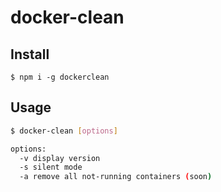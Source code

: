 # docker-clean

## Install
```
$ npm i -g dockerclean
```

## Usage
```bash
$ docker-clean [options]

options:
  -v display version
  -s silent mode
  -a remove all not-running containers (soon)
```